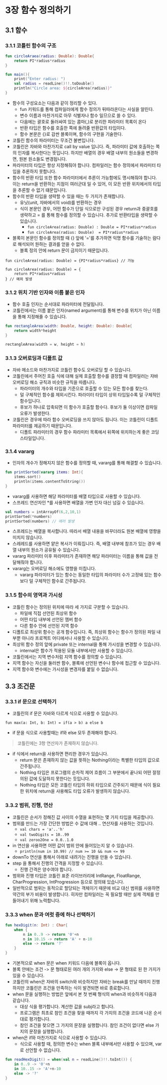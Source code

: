 # 3장 함수 정의하기

## 3.1 함수

### 3.1.1 코틀린 함수의 구조

```Kotlin
fun circleAraea(radius: Double): Double{
    return PI*radius*radius
}

fun main(){
    print("Enter radius: ")
    val radius = readLine()!!.toDouble()
    println("Circle area: ${circleArea(radius)}"
}
```

* 함수의 구성요소는 다음과 같이 정리할 수 있다.
    * fun 키워드를 통해 컴파일러에게 함수 정의가 뒤따라온다는 사실을 알린다.
    * 변수 이름과 마찬가지로 아무 식별자나 함수 일므으로 쓸 수 있다.
    * 다음에는 괄호로 둘러싸여 있는 콤마(,)로 분리한 파라미터 목록이 온다
    * 반환 타입은 함수를 호출한 쪽에 돌려줄 반환값의 타입이다.
    * 함수 본문은 {}로 감싼 블록이며, 함수의 구현을 기술한다.
* 코틀린 함수의 파라미터는 무조건 불변입니다.
* 코틀린은 자바와 마찬가지로 call by value 입니다. 즉, 파라미터 값에 호출하는 쪽의 인자를 복사한다는 뜻입니다. 하지만 배열의 경우 배열 내부의 원소들을 변경하면, 원본 원소들도 변경됩니다.
* 파라미터의 타입은 항상 지정해줘야 합니다. 컴파일러는 함수 정의에서 파라미터 타입을 추론하지 못합니다.
* 함수의 반환 타입 또한 함수 파라미터에서 추론이 가능함에도 명시해줘야 합니다. 이는 return을 반환하는 지점이 여러군대 일 수 있어, 이 모든 반환 위치에서의 타입을 추론할 수 없기 떄문입니다.
* 함수의 반환 타입을 생략할 수 있을 때는 두 가지가 존재합니다.
    * 유닛(unit, 자바에서의 void)를 반환하는 경우
    * 식이 본문인 경우, 어떤 함수가 단일 식으로만 구성된 경우 return과 중괄호를 생략하고 = 를 통해 함수를 정의할 수 있습니다. 추가로 반환타입을 생략할 수 있습니다.
        * ```fun circleArea(radius: Double) : Double = PI*radius*radius```
        * ```fun circleArea(radius: Double)  = PI*radius*radius```
* 블록이 본문인 함수를 정의할 때 {} 앞에 '='를 추가하면 익명 함수를 기술하는 람다로 해석되어 원하는 결과를 얻을 수 없다.
    * 블록 정의 안에 return 문이 금지이기 때문입니다.
```
fun circleArea(radius: Double) = {PI*radius*radius} // 가능
  
fun circleArea(radius: Double) = {
    return PI*radius*radius
} // 예외 발생
```

### 3.1.2 위치 기반 인자와 이름 붙은 인자

* 함수 호출 인자는 순서대로 파라미터에 전달됩니다.
* 코틀린에서는 이름 붙은 인자(named argument)를 통해 변수를 위치가 아닌 이름을 통해 지정해줄 수 있습니다.

```Kotlin
fun rectangleArea(width: Double, height: Double): Double{
    return width*height
}

rectangleArea(width = w, height = h)
```

### 3.1.3 오버로딩과 디폴트 값

* 자바 메소드와 마찬가지로 코틀린 함수도 오버로딩 할 수 있습니다.
* 코틀린에서 주어진 호출 식에 대해 실제 호출할 함수를 결정할 때 컴파일러는 자바 오버로딩 해소 규칙과 비슷한 규칙을 따릅니다.
  * 파라미터의 개수와 타입을 기준으로 호출할 수 있는 모든 함수를 찾는다.
  * 덜 구체적인 함수를 제외시킨다. 파라미터 타입이 상위 타입일수록 덜 구체적인 함수입니다.
  * 후보가 하나로 압축되면 이 함수가 호출할 함수다. 후보가 둘 이상이면 캄파일 오류가 발생한다.
* 코틀린은 경우에 따라 함수 오버로딩을 쓰지 않아도 됩니다. 이는 코틀린이 디폴트 파라미터를 제공하기 때문입니다.
  * 디폴트 파라미터의 경우 함수 파라미터 목록에서 뒤쪽에 위치하는게 좋은 코딩 스타일입니다.

### 3.1.4 vararg

* 인자의 개수가 정해지지 않은 함수를 정의할 때, vararg를 통해 해결할 수 있습니다.

```Kotlin
fun printSorted(vararg items: Int){
    items.sort()
    println(items.contentToString())
}
```

* vararg를 사용하면 해당 파라미터를 배열 타입으로 사용할 수 있습니다.
* 스프레드 연산자인 *를 사용하면 배열을 가변 인자 대신 넘길 수 있습니다.

```Kotlin
val numbers = intArrayOf(6,2,10,1)
printSorted(*numbers)
printSorted(numbers) // 에러 발생
```

* 스프레드는 배열을 복사합니다. 따라서 배열 내용을 바꾸더라도 원본 배열에 영향을 미치지 않습니다.
* 스레레드를 사용하면 얕은 복사가 이뤄집니다. 즉, 배열 내부에 참조가 있는 경우 배열 내부의 원소가 공유될 수 있습니다.
* vararg 파라미터 이후 파라미터가 존재하면 해당 파라미터는 이름을 통해 값을 전달해줘야 합니다.
* vararg는 오버로딩 해소에도 영향을 미칩니다.
  * vararg 파라미터가 있는 함수는 동일한 타입의 파라미터 수가 고정돼 있는 함수보다 덜 구체적인 함수로 간주됩니다.

### 3.1.5 함수의 영역과 가시성

* 코틀린 함수는 정의된 위치에 따라 세 가지로 구분할 수 있습니다.
  * 파일에 직접 선언된 최상위 함수
  * 어떤 타입 내부에 선언된 멤버 함수
  * 다른 함수 안에 선언된 지역 함수
* 디폴트로 최상위 함수는 공개 함수입니다. 즉, 최상위 함수는 함수가 정의된 파일 내부뿐 아니라 프로젝트 어디에서나 사용할 수 있습니다.
* 최상위 함수 정의 앞에 private 또는 internal을 통해 가시성을 변경할 수 있습니다.
  * internal은 함수가 적용된 모듈 내부에서만 사용할 수 있습니다.
* 코틀린에서는 지역 변수처럼 지역 함수를 정의할 수 있습니다.
* 지역 함수는 자신을 둘러싼 함수, 블록에 선언된 변수나 함수에 접근할 수 있습니다.
* 지역 함수와 변수에는 가시성을 변경자를 붙일 수 없습니다.


## 3.3 조건문

### 3.3.1 if 문으로 선택하기

* 코틀린의 if 문은 자바와 다르게 식으로 사용할 수 있습니다.

```fun max(a: Int, b: Int) = if(a > b) a else b```
* if 문을 식으로 사용할때는 if와 else 모두 존재해야 합니다.

> 코틀린에는 3항 연산자가 존재하지 않습니다.

* if 식에서 return을 사용하면 편리한 경우가 있습니다.
  * return 문은 존재하지 않는 값을 뜻하는 Nothing이라는 특별한 타입의 값으로 간주됩니다.
  * Nothing 타입은 프로그램의 순차적 제어 흐름이 그 부분에서 끝나되 어떤 잘정의된 값에 도달하지 못한다는 듯입니다.
  * Nothing 타입은 모든 코틀린 타입의 하위 타입으로 간주되기 때문에 식이 필요한 위치에 return을 사용해도 타입 오류가 발생하지 않습니다.

### 3.3.2 범위, 진행, 연산

* 코틀린은 순서가 정해진 값 사이의 수열을 표현하는 몇 가지 타입을 제공합니다.
* 범위를 만드는 가장 간단한 방법은 수 값에 대해 .. 연산자를 사용하는 것입니다.
  * ```val chars = 'a'..'h'```
  * ```val twoDigits = 10..99```
  * ```val zeroo2One = 0.0..1.0```
* in 연산을 사용하면 어떤 값이 범위 안에 들어있는지 알 수 있습니다.
  * ```println(num in 10.99) // num >= 10 && num <= 99```
* downTo 연산을 통해서 아래로 내려가는 진행을 만들 수 있습니다.
* step 을 통해서 진행의 간격을 지정할 수 있습니다.
  * 진행 간격은 양수여야 합니다.
* 범위와 진행 타입은 코틀린 표준 라이브러리에 IntRange, FloatRange, CharProgression, IntProgression 등으로 정의돼 있습니다.
* 일반적으로 범위는 동적으로 할당되는 객체이기 때문에 비교 대신 범위를 사용하면 약간의 부가 비용이 발생합니다. 히자만 컴파일러는 꼭 필요할 때만 실제 객체를 만들어내기 위해 노력합니다.

### 3.3.3 when 문과 여럿 중에 하나 선택하기

```Kotlin
fun hexDigit(n: Int) : Char{
    when {
        n in 0..9 -> return '0'+n
        n in 10.15 -> return 'A' + n-10
        else -> return '?'
    }
}
```

* 기본적으로 when 문은 when 키워드 다음에 블록이 옵니다.
* 블록 안에는 조건 -> 문 형태로된 여러 개의 가지와 else -> 문 형태로 된 한 가지가 있을 수 있습니다.
* 코틀린의 when은 자바의 switch와 비슷하지만 자바는 break를 만날 때까지 진행하지만 코틀린은 조건을 만족하는 식이 발견되면 바로 종료합니다.
* when 문을 실행하는 방법은 앞에서 본 첫 번째 형식의 when과 비슷하게 다음과 같습니다.
  * 대상 식을 평가합니다. 계산한 값을 subj라고 합니다.
  * 프로그램은 최초로 참인 조건을 찾을 때까지 각 가지의 조건을 코드에 나온 순서대로 평가합니다.
  * 참인 조건을 찾으면 그 가지의 문장을 실행합니다. 참인 조건이 없다면 else 가지의 문장을 실행합니다.
* when은 if와 마찬가지로 식으로 사용할 수 있습니다.
  * 식으로 사용할 때, 정의한 변수는 when 블록 내부에서만 사용할 수 있으며, var로 선언할 수 없습니다.

```Kotlin
fun readHexDigit() = when(val n = readLine()!!.toInt()) {
    in 0..9 -> '0'+n
    in 10..15 -> 'A'+n-10
    else -> '?'
}
```